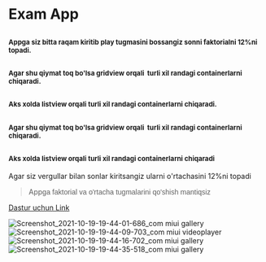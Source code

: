<h1>Exam App</h1>

<h2><span style="font-size: 13px;">Appga siz bitta raqam kiritib play tugmasini bossangiz sonni faktorialni 12%ni topadi.</span></h2>

<h2><span style="font-size: 13px;">Agar shu qiymat toq bo&#39;lsa gridview orqali&nbsp; turli xil randagi containerlarni chiqaradi. </span></h2>

<h2><span style="font-size: 13px;">Aks xolda listview orqali&nbsp;turli xil randagi containerlarni chiqaradi.</span></h2>

<h2><span style="font-size: 13px;">Agar shu qiymat toq bo&#39;lsa gridview orqali&nbsp; turli xil randagi containerlarni chiqaradi.</span></h2>

<h2><span style="font-size: 13px;">Aks xolda listview orqali&nbsp;turli xil randagi containerlarni chiqaradi</span></h2>

<p>Agar siz vergullar bilan sonlar kiritsangiz ularni o&#39;rtachasini 12%ni topadi</p>

<blockquote>App<font face="sans-serif, Arial, Verdana, trebuchet ms">ga faktorial va o&#39;rtacha tugmalarini qo&#39;shish mantiqsiz</font></blockquote>

<a href="https://github.com/discoveruz/exam-app/blob/master/apps/app-arm64-v8a-release.apk"> Dastur uchun Link</a>

![Screenshot_2021-10-19-19-44-01-686_com miui gallery](https://user-images.githubusercontent.com/83630149/137934298-ad428780-df71-4a14-b8d5-b6638f53e61d.jpg)
![Screenshot_2021-10-19-19-44-09-703_com miui videoplayer](https://user-images.githubusercontent.com/83630149/137934306-de7ba697-d0d2-4bc0-9a04-a989d682efb9.jpg)
![Screenshot_2021-10-19-19-44-16-702_com miui gallery](https://user-images.githubusercontent.com/83630149/137934311-f490fdeb-36af-4c74-a0b0-20f5795f179b.jpg)
![Screenshot_2021-10-19-19-44-35-518_com miui gallery](https://user-images.githubusercontent.com/83630149/137934318-59646827-3f40-4b5f-aa1e-1b3a4243d3e8.jpg)
